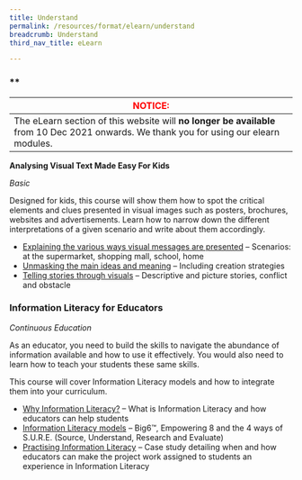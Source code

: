 ```yaml
---
title: Understand
permalink: /resources/format/elearn/understand
breadcrumb: Understand
third_nav_title: eLearn

---
```


### **

| <font color="red">NOTICE:                                    |
| ------------------------------------------------------------ |
| The eLearn section of this website will **no longer be available** from 10 Dec 2021 onwards.  We thank you for using our elearn modules.</font> |

**Analysing Visual Text Made Easy For Kids**

*Basic*

Designed for kids, this course will show them how to spot the critical elements and clues presented in visual images such as posters, brochures, websites and advertisements. Learn how to narrow down the different interpretations of a given scenario and write about them accordingly.

- [Explaining the various ways visual messages are presented](http://www.nlb.gov.sg/sure-elearn/AVTMEK_topic1/index.html) – Scenarios: at the supermarket, shopping mall, school, home
- [Unmasking the main ideas and meaning](http://www.nlb.gov.sg/sure-elearn/AVTMEK_topic2/index.html) – Including creation strategies
- [Telling stories through visuals](http://www.nlb.gov.sg/sure-elearn/AVTMEK_topic3/index.html) – Descriptive and picture stories, conflict and obstacle

### **Information Literacy for Educators**

*Continuous Education*

As an educator, you need to build the skills to navigate the abundance of information available and how to use it effectively. You would also need to learn how to teach your students these same skills.

This course will cover Information Literacy models and how to integrate them into your curriculum.

- [Why Information Literacy?](http://www.nlb.gov.sg/sure-elearn/ILE/Module-01/Shell.html) – What is Information Literacy and how educators can help students
- [Information Literacy models](http://www.nlb.gov.sg/sure-elearn/ILE/Module-02/Shell.html) – Big6™, Empowering 8 and the 4 ways of S.U.R.E. (Source, Understand, Research and Evaluate)
- [Practising Information Literacy](http://www.nlb.gov.sg/sure-elearn/ILE/Module-03/Shell.html) – Case study detailing when and how educators can make the project work assigned to students an experience in Information Literacy